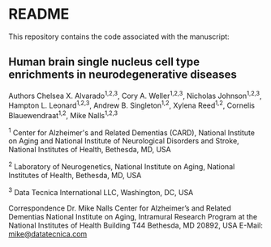 # README

This repository contains the code associated with the manuscript:

## **Human brain single nucleus cell type enrichments in neurodegenerative diseases**

Authors
Chelsea X. Alvarado<sup>1,2,3</sup>,
Cory A. Weller<sup>1,2,3</sup>,
Nicholas Johnson<sup>1,2,3</sup>,
Hampton L. Leonard<sup>1,2,3</sup>,
Andrew B. Singleton<sup>1,2</sup>,
Xylena Reed<sup>1,2</sup>,
Cornelis Blauewendraat<sup>1,2</sup>,
Mike Nalls<sup>1,2,3</sup>

<sup>1</sup> Center for Alzheimer's and Related Dementias (CARD), National Institute on Aging and National Institute of Neurological Disorders and Stroke, National Institutes of Health, Bethesda, MD, USA

<sup>2</sup> Laboratory of Neurogenetics, National Institute on Aging, National Institutes of Health, Bethesda, MD, USA

<sup>3</sup> Data Tecnica International LLC, Washington, DC, USA

Correspondence
Dr. Mike Nalls
Center for Alzheimer’s and Related Dementias
National Institute on Aging, Intramural Research Program at the National Institutes of Health
Building T44
Bethesda, MD 20892, USA
E-Mail: mike@datatecnica.com 
